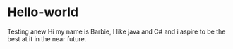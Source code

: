 # Hello-world
Testing anew
Hi my name is Barbie, I like java and C# and i aspire to be the best at it in the near future.
